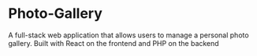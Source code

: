 # Photo-Gallery
 A full-stack web application that allows users to manage a personal photo gallery. Built with React on the frontend and PHP on the backend
